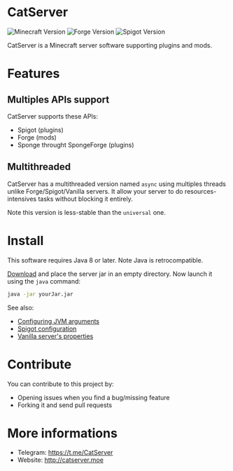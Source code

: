 # CatServer
![Minecraft Version](https://camo.githubusercontent.com/c0e3577c768e5e75babe16439b3103451e74da0d/68747470733a2f2f696d672e736869656c64732e696f2f62616467652f4d696e6563726166742d312e31322e322d627269676874677265656e2e7376673f636f6c6f72423d343639433030)
![Forge Version](https://camo.githubusercontent.com/b6425e7a30e2455617fb01349e2bc40c41d024ca/68747470733a2f2f696d672e736869656c64732e696f2f62616467652f466f7267652d31342e32332e352e323834372d627269676874677265656e2e7376673f636f6c6f72423d343639433030)
![Spigot Version](https://camo.githubusercontent.com/150a941bd9e0f7cf2e88dc4c7e0e83b1c7f40b34/68747470733a2f2f696d672e736869656c64732e696f2f62616467652f537069676f742d312e31322e322532306c61746573742d627269676874677265656e2e7376673f636f6c6f72423d343639433030)

CatServer is a Minecraft server software supporting plugins and mods.

# Features
## Multiples APIs support
CatServer supports these APIs:
- Spigot (plugins)
- Forge (mods)
- Sponge throught SpongeForge (plugins)

## Multithreaded
CatServer has a multithreaded version named `async` using multiples threads unlike Forge/Spigot/Vanilla servers. It allow your server to do resources-intensives tasks without blocking it entirely.

Note this version is less-stable than the `universal` one.

# Install
This software requires Java 8 or later. Note Java is retrocompatible.

[Download](https://github.com/Luohuayu/CatServer/releases) and place the server jar in an empty directory. Now launch it using the `java` command:
```sh
java -jar yourJar.jar
```
See also:
- [Configuring JVM arguments](https://docs.oracle.com/cd/E22289_01/html/821-1274/configuring-the-default-jvm-and-java-arguments.html)
- [Spigot configuration](https://www.spigotmc.org/wiki/spigot-configuration/)
- [Vanilla server's properties](https://www.spigotmc.org/wiki/spigot-configuration-server-properties/)

# Contribute
You can contribute to this project by:
- Opening issues when you find a bug/missing feature
- Forking it and send pull requests

# More informations
- Telegram: https://t.me/CatServer
- Website: http://catserver.moe
